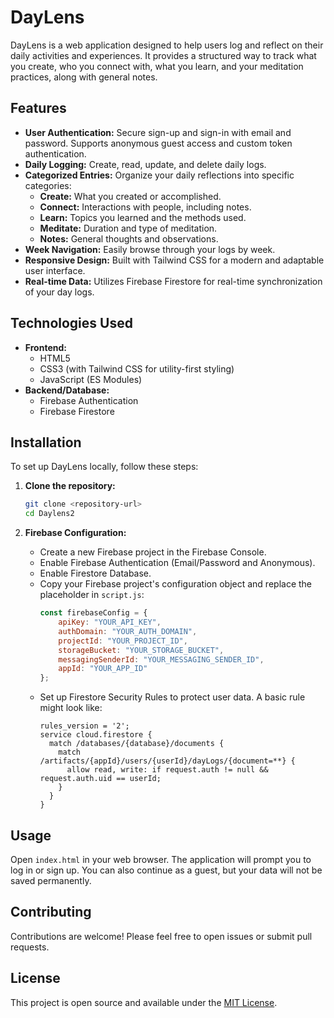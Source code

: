 # DayLens

DayLens is a web application designed to help users log and reflect on their daily activities and experiences. It provides a structured way to track what you create, who you connect with, what you learn, and your meditation practices, along with general notes.

## Features

*   **User Authentication:** Secure sign-up and sign-in with email and password. Supports anonymous guest access and custom token authentication.
*   **Daily Logging:** Create, read, update, and delete daily logs.
*   **Categorized Entries:** Organize your daily reflections into specific categories:
    *   **Create:** What you created or accomplished.
    *   **Connect:** Interactions with people, including notes.
    *   **Learn:** Topics you learned and the methods used.
    *   **Meditate:** Duration and type of meditation.
    *   **Notes:** General thoughts and observations.
*   **Week Navigation:** Easily browse through your logs by week.
*   **Responsive Design:** Built with Tailwind CSS for a modern and adaptable user interface.
*   **Real-time Data:** Utilizes Firebase Firestore for real-time synchronization of your day logs.

## Technologies Used

*   **Frontend:**
    *   HTML5
    *   CSS3 (with Tailwind CSS for utility-first styling)
    *   JavaScript (ES Modules)
*   **Backend/Database:**
    *   Firebase Authentication
    *   Firebase Firestore

## Installation

To set up DayLens locally, follow these steps:

1.  **Clone the repository:**
    ```bash
    git clone <repository-url>
    cd Daylens2
    ```

3.  **Firebase Configuration:**
    *   Create a new Firebase project in the Firebase Console.
    *   Enable Firebase Authentication (Email/Password and Anonymous).
    *   Enable Firestore Database.
    *   Copy your Firebase project's configuration object and replace the placeholder in `script.js`:
        ```javascript
        const firebaseConfig = {
            apiKey: "YOUR_API_KEY",
            authDomain: "YOUR_AUTH_DOMAIN",
            projectId: "YOUR_PROJECT_ID",
            storageBucket: "YOUR_STORAGE_BUCKET",
            messagingSenderId: "YOUR_MESSAGING_SENDER_ID",
            appId: "YOUR_APP_ID"
        };
        ```
    *   Set up Firestore Security Rules to protect user data. A basic rule might look like:
        ```
        rules_version = '2';
        service cloud.firestore {
          match /databases/{database}/documents {
            match /artifacts/{appId}/users/{userId}/dayLogs/{document=**} {
              allow read, write: if request.auth != null && request.auth.uid == userId;
            }
          }
        }
        ```

## Usage

Open `index.html` in your web browser. The application will prompt you to log in or sign up. You can also continue as a guest, but your data will not be saved permanently.

## Contributing

Contributions are welcome! Please feel free to open issues or submit pull requests.

## License

This project is open source and available under the [MIT License](LICENSE).
